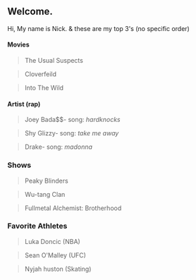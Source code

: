 ## Welcome.

Hi, My name is Nick.
& these are my top 3's (no specific order)

#### Movies 
> The Usual Suspects

> Cloverfeild 

> Into The Wild 

#### Artist (rap)
> Joey Bada$$- song: *hardknocks*

> Shy Glizzy- song: *take me away* 

> Drake- song: *madonna*

### Shows 
> Peaky Blinders 

> Wu-tang Clan 

> Fullmetal Alchemist: Brotherhood 

### Favorite Athletes
> Luka Doncic (NBA)

> Sean O'Malley (UFC)

> Nyjah huston (Skating)


